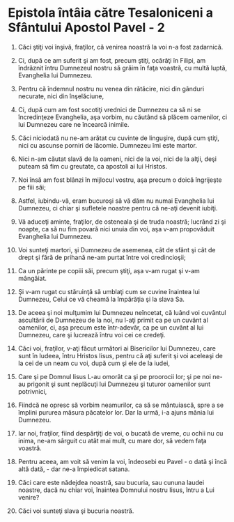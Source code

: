 # Epistola &#238;nt&#226;ia c&#259;tre Tesaloniceni a Sf&#226;ntului Apostol Pavel - 2

1. Căci ştiţi voi înşivă, fraţilor, că venirea noastră la voi n-a fost zadarnică.

2. Ci, după ce am suferit şi am fost, precum ştiţi, ocărâţi în Filipi, am îndrăznit întru Dumnezeul nostru să grăim în faţa voastră, cu multă luptă, Evanghelia lui Dumnezeu.

3. Pentru că îndemnul nostru nu venea din rătăcire, nici din gânduri necurate, nici din înşelăciune,

4. Ci, după cum am fost socotiţi vrednici de Dumnezeu ca să ni se încredinţeze Evanghelia, aşa vorbim, nu căutând să plăcem oamenilor, ci lui Dumnezeu care ne încearcă inimile.

5. Căci niciodată nu ne-am arătat cu cuvinte de linguşire, după cum ştiţi, nici cu ascunse porniri de lăcomie. Dumnezeu îmi este martor.

6. Nici n-am căutat slavă de la oameni, nici de la voi, nici de la alţii, deşi puteam să fim cu greutate, ca apostoli ai lui Hristos.

7. Noi însă am fost blânzi în mijlocul vostru, aşa precum o doică îngrijeşte pe fiii săi;

8. Astfel, iubindu-vă, eram bucuroşi să vă dăm nu numai Evanghelia lui Dumnezeu, ci chiar şi sufletele noastre pentru că ne-aţi devenit iubiţi.

9. Vă aduceţi aminte, fraţilor, de osteneala şi de truda noastră; lucrând zi şi noapte, ca să nu fim povară nici unuia din voi, aşa v-am propovăduit Evanghelia lui Dumnezeu.

10. Voi sunteţi martori, şi Dumnezeu de asemenea, cât de sfânt şi cât de drept şi fără de prihană ne-am purtat între voi credincioşii;

11. Ca un părinte pe copiii săi, precum ştiţi, aşa v-am rugat şi v-am mângâiat.

12. Şi v-am rugat cu stăruinţă să umblaţi cum se cuvine înaintea lui Dumnezeu, Celui ce vă cheamă la împărăţia şi la slava Sa.

13. De aceea şi noi mulţumim lui Dumnezeu neîncetat, că luând voi cuvântul ascultării de Dumnezeu de la noi, nu l-aţi primit ca pe un cuvânt al oamenilor, ci, aşa precum este într-adevăr, ca pe un cuvânt al lui Dumnezeu, care şi lucrează întru voi cei ce credeţi.

14. Căci voi, fraţilor, v-aţi făcut următori ai Bisericilor lui Dumnezeu, care sunt în Iudeea, întru Hristos Iisus, pentru că aţi suferit şi voi aceleaşi de la cei de un neam cu voi, după cum şi ele de la iudei,

15. Care şi pe Domnul Iisus L-au omorât ca şi pe proorocii lor; şi pe noi ne-au prigonit şi sunt neplăcuţi lui Dumnezeu şi tuturor oamenilor sunt potrivnici,

16. Fiindcă ne opresc să vorbim neamurilor, ca să se mântuiască, spre a se împlini pururea măsura păcatelor lor. Dar la urmă, i-a ajuns mânia lui Dumnezeu.

17. Iar noi, fraţilor, fiind despărţiţi de voi, o bucată de vreme, cu ochii nu cu inima, ne-am sârguit cu atât mai mult, cu mare dor, să vedem faţa voastră.

18. Pentru aceea, am voit să venim la voi, îndeosebi eu Pavel - o dată şi încă altă dată, - dar ne-a împiedicat satana.

19. Căci care este nădejdea noastră, sau bucuria, sau cununa laudei noastre, dacă nu chiar voi, înaintea Domnului nostru Iisus, întru a Lui venire?

20. Căci voi sunteţi slava şi bucuria noastră.

